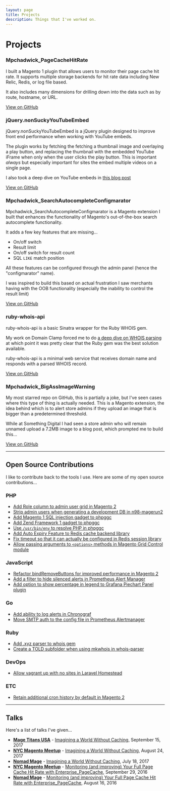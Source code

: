 ```yaml
---
layout: page
title: Projects
description: Things that I've worked on.
---
```

# Projects

### Mpchadwick_PageCacheHitRate

I built a Magento 1 plugin that allows users to monitor their page cache hit rate. It supports multiple storage backends for hit rate data including New Relic, Redis, or log file based.

It also includes many dimensions for drilling down into the data such as by route, hostname, or URL.

<a class="call-to-action" href="https://github.com/mpchadwick/Mpchadwick_PageCacheHitRate">View on GitHub</a>

### jQuery.nonSuckyYouTubeEmbed

jQuery.nonSuckyYouTubeEmbed is a jQuery plugin designed to improve front end performance when working with YouTube embeds.

The plugin works by fetching the fetching a thumbnail image and overlaying a play button, and replacing the thumbnail with the embedded YouTube iFrame when only when the user clicks the play button. This is important *always* but especially important for sites the embed multiple videos on a single page.

I also took a deep dive on YouTube embeds in [this blog post]({{site.url}}/blog/non-sucky-youtube-embed)

<a class="call-to-action" href="https://github.com/mpchadwick/jquery.nonSuckyYouTubeEmbed">View on GitHub</a>

### Mpchadwick_SearchAutocompleteConfigmarator

Mpchadwick_SearchAutocompleteConfigmarator is a Magento extension I built that enhances the functionality of Magento's out-of-the-box search autocomplete functionality.

It adds a few key features that are missing...

- On/off switch
- Result limit
- On/off switch for result count
- SQL `LIKE` match position

All these features can be configured through the admin panel (hence the "configmarator" name).

I was inspired to build this based on actual frustration I saw merchants having with the OOB functionality (especially the inability to control the result limit)

<a class="call-to-action" href="https://github.com/mpchadwick/Mpchadwick_SearchAutocompleteConfigmarator">View on GitHub</a>

### ruby-whois-api

ruby-whois-api is a basic Sinatra wrapper for the Ruby WHOIS gem.

My work on Domain Clamp forced me to do [a deep dive on WHOIS parsing]({{site.url}}/blog/dealing-with-whois-records) at which point it was pretty clear that the Ruby gem was the best solution available.

ruby-whois-api is a minimal web service that receives domain name and responds with a parsed WHOIS record.

<a class="call-to-action" href="https://github.com/mpchadwick/ruby-whois-api">View on GitHub</a>

### Mpchadwick_BigAssImageWarning

My most starred repo on GitHub, this is partially a joke, but I've seen cases where this type of thing is actually needed. This is a Magento extension, the idea behind which is to alert store admins if they upload an image that is bigger than a predetermined threshold.

While at Something Digital I had seen a store admin who will remain unnamed upload a 7.2MB image to a blog post, which prompted me to build this...

<a class="call-to-action" href="https://github.com/mpchadwick/Mpchadwick_BigAssImageWarning">View on GitHub</a>

---

## Open Source Contributions

I like to contribute back to the tools I use. Here are some of my open source contributions...

### PHP

- [Add Role column to admin user grid in Magento 2](https://github.com/magento/magento2/pull/10891#issuecomment-332806807)
- [Strip admin users when generating a development DB in n98-magerun2](https://github.com/netz98/n98-magerun2/pull/309)
- [Add Magento 1 SQL injection gadget to phpggc](https://github.com/ambionics/phpggc/pull/9)
- [Add Zend Framework 1 gadget to phpggc](https://github.com/ambionics/phpggc/pull/8)
- [Use `/usr/bin/env` to resolve PHP in phpggc](https://github.com/ambionics/phpggc/pull/5)
- [Add Auto Expiry Feature to Redis cache backend library](https://github.com/colinmollenhour/Cm_Cache_Backend_Redis/pull/111)
- [Fix timeout so that it can actually be configured in Redis session library](https://github.com/colinmollenhour/Cm_RedisSession/pull/86)
- [Allow passing arguments to `<options>` methods in Magento Grid Control module](https://github.com/magento-hackathon/GridControl/pull/19)

### JavaScript

- [Refactor bindRemoveButtons for improved performance in Magento 2](https://github.com/magento/magento2/pull/1144)
- [Add a filter to hide silenced alerts in Prometheus Alert Manager](https://github.com/prometheus/alertmanager/pull/319)
- [Add option to show percentage in legend to Grafana Piechart Panel plugin](https://github.com/grafana/piechart-panel/pull/41)

### Go

- [Add ability to log alerts in Chronograf](https://github.com/influxdata/chronograf/pull/1477)
- [Move SMTP auth to the config file in Prometheus Alertmanager](https://github.com/prometheus/alertmanager/pull/308)

### Ruby

- [Add .xyz parser to whois gem](https://github.com/weppos/whois/pull/460)
- [Create a TOLD subfolder when using mkwhois in whois-parser](https://github.com/weppos/whois-parser/pull/3/files)

### DevOps

- [Allow vagrant up with no sites in Laravel Homestead](https://github.com/laravel/homestead/pull/326)

### ETC

- [Retain additional cron history by default in Magento 2](https://github.com/magento/magento2/pull/11463)

---

## Talks

Here's a list of talks I've given...

- [**Mage Titans USA**](https://usa.magetitans.com/) - [Imagining a World Without Caching](https://usa.magetitans.com/speakers/max-chadwick/), September 15, 2017
- [**NYC Magento Meetup**](https://www.meetup.com/NYC-Magento-Developers/) - [Imagining a World Without Caching](https://www.meetup.com/NYC-Magento-Developers/events/242254135/), August 24, 2017
- [**Nomad Mage**](https://nomadmage.com/) - [Imagining a World Without Caching](https://nomadmage.com/product/imagining-world-without-caching/), July 18, 2017
- [**NYC Magento Meetup**](https://www.meetup.com/NYC-Magento-Developers/) - [Monitoring (and improving) Your Full Page Cache Hit Rate with Enterprise_PageCache](https://www.meetup.com/NYC-Magento-Developers/events/233797698/), September 29, 2016
- [**Nomad Mage**](https://nomadmage.com/) - [Monitoring (and improving) Your Full Page Cache Hit Rate with Enterprise_PageCache](https://nomadmage.com/product/monitoring-improving-full-page-cache-hit-rate-enterprise_pagecache/), August 16, 2016
